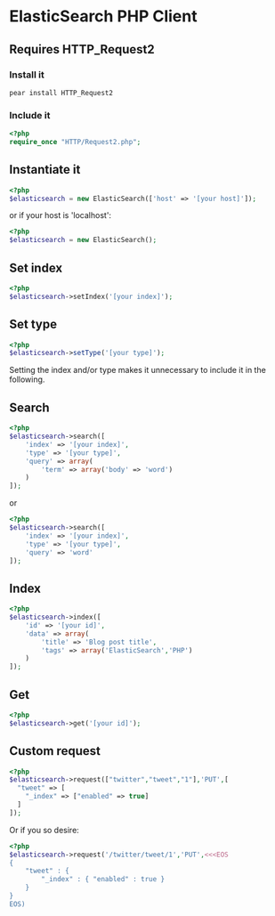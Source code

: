 ElasticSearch PHP Client
===================

## Requires HTTP_Request2

### Install it

```pear install HTTP_Request2```

### Include it
```php
<?php
require_once "HTTP/Request2.php";
```

## Instantiate it

```php
<?php
$elasticsearch = new ElasticSearch(['host' => '[your host]']);
```

or if your host is 'localhost':

```php
<?php
$elasticsearch = new ElasticSearch();
```

## Set index
```php
<?php
$elasticsearch->setIndex('[your index]');
```

## Set type
```php
<?php
$elasticsearch->setType('[your type]');
```

Setting the index and/or type makes it unnecessary to include it in the following.

## Search
```php
<?php
$elasticsearch->search([
    'index' => '[your index]',
    'type' => '[your type]',
    'query' => array(
        'term' => array('body' => 'word')
    )
]);
```

or

```php
<?php
$elasticsearch->search([
    'index' => '[your index]',
    'type' => '[your type]',
    'query' => 'word'
]);
```

## Index
```php
<?php
$elasticsearch->index([
    'id' => '[your id]',
    'data' => array(
        'title' => 'Blog post title',
        'tags' => array('ElasticSearch','PHP')
    )
]);
```

## Get
```php
<?php
$elasticsearch->get('[your id]');
```

## Custom request

```php
<?php
$elasticsearch->request(["twitter","tweet","1"],'PUT',[
  "tweet" => [
    "_index" => ["enabled" => true]
  ]
]);
```

Or if you so desire:

```php
<?php
$elasticsearch->request('/twitter/tweet/1','PUT',<<<EOS
{
    "tweet" : {
        "_index" : { "enabled" : true }
    }
}
EOS)
```
